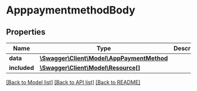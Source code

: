 # ApppaymentmethodBody

## Properties
Name | Type | Description | Notes
------------ | ------------- | ------------- | -------------
**data** | [**\Swagger\Client\Model\AppPaymentMethod**](AppPaymentMethod.md) |  | [optional] 
**included** | [**\Swagger\Client\Model\Resource[]**](Resource.md) |  | [optional] 

[[Back to Model list]](../../README.md#documentation-for-models) [[Back to API list]](../../README.md#documentation-for-api-endpoints) [[Back to README]](../../README.md)

